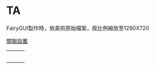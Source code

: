 # TA



FairyGUI製作時，依美術原始檔案，按比例縮放至1280X720

[關聯設置](relation.md)

|  |  |  |
| :---: | :--- | :--- |
|  |  |  |
|  |  |  |
|  |  |  |
|  |  |  |
|  |  |  |



